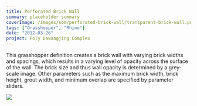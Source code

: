 ```yaml
---
title: Perforated Brick Wall
summary: placeholder summary
coverImage: /images/som/perforated-brick-wall/transparent-brick-wall.png
tags: ["Grasshopper", "Rhino"]
date: "2012-03-26"
project: Poly Dawangjing Complex
---
```


This grasshopper definition creates a brick wall with varying brick widths and spacings, which results in a varying level of opacity across the surface of the wall. The brick size and thus wall opacity is determined by a grey-scale image. Other parameters such as the maximum brick width, brick height, grout width, and minimum overlap are specified by parameter sliders.

![](/images/som/perforated-brick-wall/sample-image.png)
